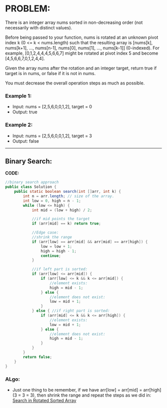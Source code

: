 # PROBLEM:
There is an integer array nums sorted in non-decreasing order (not necessarily with distinct values).

Before being passed to your function, nums is rotated at an unknown pivot index k (0 <= k < nums.length) such that the resulting array is [nums[k], nums[k+1], ..., nums[n-1], nums[0], nums[1], ..., nums[k-1]] (0-indexed). For example, [0,1,2,4,4,4,5,6,6,7] might be rotated at pivot index 5 and become [4,5,6,6,7,0,1,2,4,4].

Given the array nums after the rotation and an integer target, return true if target is in nums, or false if it is not in nums.

You must decrease the overall operation steps as much as possible.

### Example 1:

- Input: nums = [2,5,6,0,0,1,2], target = 0
- Output: true

### Example 2:

- Input: nums = [2,5,6,0,0,1,2], target = 3
- Output: false

---

## Binary Search:

**CODE:**
```java
//binary search approach
public class Solution {
    public static boolean search(int []arr, int k) {
        int n = arr.length; // size of the array.
        int low = 0, high = n - 1;
        while (low <= high) {
            int mid = (low + high) / 2;

            //if mid points the target
            if (arr[mid] == k) return true;

            //Edge case:
            //shrink the range
            if (arr[low] == arr[mid] && arr[mid] == arr[high]) {
                low = low + 1;
                high = high - 1;
                continue;
            }

            //if left part is sorted:
            if (arr[low] <= arr[mid]) {
                if (arr[low] <= k && k <= arr[mid]) {
                    //element exists:
                    high = mid - 1;
                } else {
                    //element does not exist:
                    low = mid + 1;
                }
            } else { //if right part is sorted:
                if (arr[mid] <= k && k <= arr[high]) {
                    //element exists:
                    low = mid + 1;
                } else {
                    //element does not exist:
                    high = mid - 1;
                }
            }
        }
        return false;
    }
}
```

### ALgo:
- Just one thing to be remember, if we have arr[low] = arr[mid] = arr[high] (3 = 3 = 3), then shrink the range
and repeat the steps as we did in:
[Search in Rotated Sorted Array](https://github.com/Hardi185/DSAByStrivers/blob/main/Binary%20Search/8.%20Search%20in%20Rotated%20Sorted%20Array.md)
